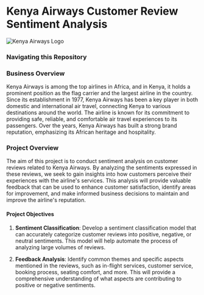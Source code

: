 # **Kenya Airways Customer Review Sentiment Analysis**

![Kenya Airways Logo](https://upload.wikimedia.org/wikipedia/commons/thumb/7/75/Kenya_Airways_Logo.svg/598px-Kenya_Airways_Logo.svg.png?20111111111353)
### **Navigating this Repository**

### **Business Overview**
Kenya Airways is among the top airlines in Africa, and in Kenya, it holds a prominent position as the flag carrier and the largest airline in the country. Since its establishment in 1977, Kenya Airways has been a key player in both domestic and international air travel, connecting Kenya to various destinations around the world. The airline is known for its commitment to providing safe, reliable, and comfortable air travel experiences to its passengers. Over the years, Kenya Airways has built a strong brand reputation, emphasizing its African heritage and hospitality.

### **Project Overview**
The aim of this project is to conduct sentiment analysis on customer reviews related to Kenya Airways. By analyzing the sentiments expressed in these reviews, we seek to gain insights into how customers perceive their experiences with the airline's services. This analysis will provide valuable feedback that can be used to enhance customer satisfaction, identify areas for improvement, and make informed business decisions to maintain and improve the airline's reputation.


#### **Project Objectives**
1. **Sentiment Classification**: Develop a sentiment classification model that can accurately categorize customer reviews into positive, negative, or neutral sentiments. This model will help automate the process of analyzing large volumes of reviews.

2. **Feedback Analysis**: Identify common themes and specific aspects mentioned in the reviews, such as in-flight services, customer service, booking process, seating comfort, and more. This will provide a comprehensive understanding of what aspects are contributing to positive or negative sentiments.
